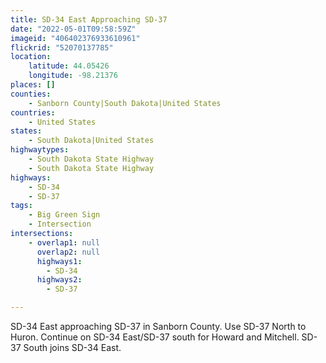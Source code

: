 ```yaml
---
title: SD-34 East Approaching SD-37
date: "2022-05-01T09:58:59Z"
imageid: "406402376933610961"
flickrid: "52070137785"
location:
    latitude: 44.05426
    longitude: -98.21376
places: []
counties:
    - Sanborn County|South Dakota|United States
countries:
    - United States
states:
    - South Dakota|United States
highwaytypes:
    - South Dakota State Highway
    - South Dakota State Highway
highways:
    - SD-34
    - SD-37
tags:
    - Big Green Sign
    - Intersection
intersections:
    - overlap1: null
      overlap2: null
      highways1:
        - SD-34
      highways2:
        - SD-37

---
```

SD-34 East approaching SD-37 in Sanborn County.  Use SD-37 North to Huron.  Continue on SD-34 East/SD-37 south for Howard and Mitchell.  SD-37 South joins SD-34 East.